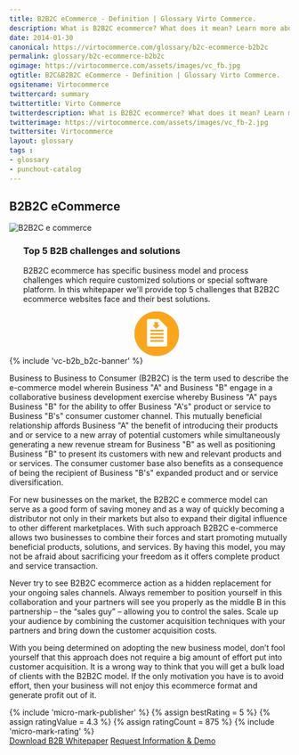 ```yaml
---
title: B2B2C eCommerce - Definition | Glossary Virto Commerce.
description: What is B2B2C ecommerce? What does it mean? Learn more about the emerging B2B2C ecommerce model from our article.
date: 2014-01-30
canonical: https://virtocommerce.com/glossary/b2c-ecommerce-b2b2c
permalink: glossary/b2c-ecommerce-b2b2c
ogimage: https://virtocommerce.com/assets/images/vc_fb.jpg
ogtitle: B2C&B2B2C eCommerce - Definition | Glossary Virto Commerce.
ogsitename: Virtocommerce
twittercard: summary
twittertitle: Virto Commerce
twitterdescription: What is B2B2C ecommerce? What does it mean? Learn more about the emerging B2B2C ecommerce model from our article.
twitterimage: https://virtocommerce.com/assets/images/vc_fb-2.jpg
twittersite: Virtocommerce
layout: glossary
tags :
- glossary
- punchout-catalog
---
```

<section itemscope itemtype="http://schema.org/Article">
    <meta itemprop="author" content="Virtocommerce">
    <meta itemprop="datePublished" content="2014-01-30">
    <meta itemprop="dateModified" content="2018-02-22">
    <div itemprop="articleBody" class="business-cnt">
        <div itemprop="mainEntityOfPage" class="head __cart">
            <h1 itemprop="headline" class="title">B2B2C eCommerce</h1>
        </div>
        <div class="col-w">
            <div class="col __col-70">
                <span itemprop="image" itemscope itemtype="https://schema.org/ImageObject">
                    <img itemprop="url contentUrl" alt="B2B2C e commerce" src="assets/images/b2b2c.jpg" />
                    <meta itemprop="width" content="500">
                    <meta itemprop="height" content="380">
                </span>
            </div>
            <div class="col __col-30">
                <div class="block" style="margin-left: 25px">
                    <h3>Top 5 B2B challenges and solutions</h3>
                    <p class="text">
                        B2B2C ecommerce has specific business model and process challenges which require customized solutions or special software platform. In this whitepaper we'll provide top 5 challenges that B2B2C ecommerce websites face and their best solutions.
                    </p>
                    <a href="/download-b2b-whitepaper">
                        <img src="../assets/images/whitepaper-download.png" style="width:80px; height:80px; display: block; margin: 0 auto;" />
                    </a>
                </div>
            </div>
            {% include 'vc-b2b_b2c-banner' %}
        </div>
        <div class="text">
            <p>Business to Business to Consumer (B2B2C) is the term used to describe the e-commerce model wherein Business "A" and Business "B" engage in a collaborative business development exercise whereby Business "A" pays Business "B" for the ability to offer Business "A's" product or service to Business "B's" consumer customer channel.  This mutually beneficial relationship affords Business "A" the benefit of introducing their products and or service to a new array of potential customers while simultaneously generating a new revenue stream for Business "B" as well as positioning Business "B" to present its customers with new and relevant products and or services.  The consumer customer base also benefits as a consequence of being the recipient of Business "B's" expanded product and or service diversification.</p>
            <p>For new businesses on the market, the B2B2C e commerce model can serve as a good form of saving money and as a way of quickly becoming a distributor not only in their markets but also to expand their digital influence to other different marketplaces. With such approach B2B2C e-commerce allows two businesses to combine their forces and start promoting mutually beneficial products, solutions, and services. By having this model, you may not be afraid about sacrificing your freedom as it offers complete product and service transaction.</p>
            <p>Never try to see B2B2C ecommerce action as a hidden replacement for your ongoing sales channels. Always remember to position yourself in this collaboration and your partners will see you properly as the middle B in this partnership – the “sales guy” – allowing you to control the sales. Scale up your audience by combining the customer acquisition techniques with your partners and bring down the customer acquisition costs. </p>
            <p>With you being determined on adopting the new business model, don’t fool yourself that this approach does not require a big amount of effort put into customer acquisition. It is a wrong way to think that you will get a bulk load of clients with the B2B2C model. If the only motivation you have is to avoid effort, then your business will not enjoy this ecommerce format and generate profit out of it.</p>
        </div>
        {% include 'micro-mark-publisher' %}
        {% assign bestRating = 5 %}
        {% assign ratingValue = 4.3 %}
        {% assign ratingCount = 875 %}
        {% include 'micro-mark-rating' %}
        <div class="buttons">
            <a class="button fill" href="/download-b2b-whitepaper">Download B2B Whitepaper</a>
            <a class="button fill" href="/contact-us">Request Information & Demo</a>
        </div>
    </div>
</section>